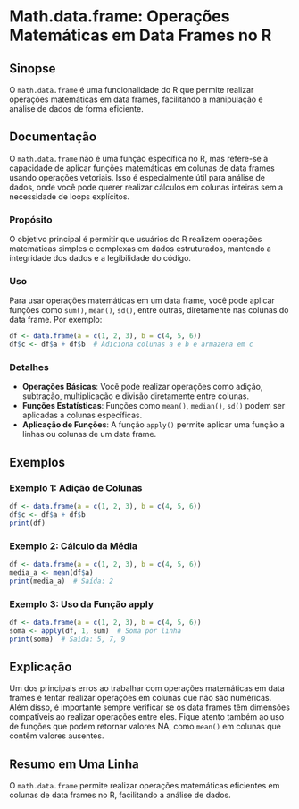 <!--
Meta Description: # Math.data.frame: Operações Matemáticas em Data Frames no R ## Sinopse O `math.data.frame` é uma funcionalidade do R que permite realizar operações m...
Meta Keywords: data, frame, operações, colunas, matemáticas
-->

# Math.data.frame: Operações Matemáticas em Data Frames no R

## Sinopse
O `math.data.frame` é uma funcionalidade do R que permite realizar operações matemáticas em data frames, facilitando a manipulação e análise de dados de forma eficiente.

## Documentação
O `math.data.frame` não é uma função específica no R, mas refere-se à capacidade de aplicar funções matemáticas em colunas de data frames usando operações vetoriais. Isso é especialmente útil para análise de dados, onde você pode querer realizar cálculos em colunas inteiras sem a necessidade de loops explícitos.

### Propósito
O objetivo principal é permitir que usuários do R realizem operações matemáticas simples e complexas em dados estruturados, mantendo a integridade dos dados e a legibilidade do código.

### Uso
Para usar operações matemáticas em um data frame, você pode aplicar funções como `sum()`, `mean()`, `sd()`, entre outras, diretamente nas colunas do data frame. Por exemplo:

```R
df <- data.frame(a = c(1, 2, 3), b = c(4, 5, 6))
df$c <- df$a + df$b  # Adiciona colunas a e b e armazena em c
```

### Detalhes
- **Operações Básicas**: Você pode realizar operações como adição, subtração, multiplicação e divisão diretamente entre colunas.
- **Funções Estatísticas**: Funções como `mean()`, `median()`, `sd()` podem ser aplicadas a colunas específicas.
- **Aplicação de Funções**: A função `apply()` permite aplicar uma função a linhas ou colunas de um data frame.

## Exemplos
### Exemplo 1: Adição de Colunas
```R
df <- data.frame(a = c(1, 2, 3), b = c(4, 5, 6))
df$c <- df$a + df$b
print(df)
```

### Exemplo 2: Cálculo da Média
```R
df <- data.frame(a = c(1, 2, 3), b = c(4, 5, 6))
media_a <- mean(df$a)
print(media_a)  # Saída: 2
```

### Exemplo 3: Uso da Função apply
```R
df <- data.frame(a = c(1, 2, 3), b = c(4, 5, 6))
soma <- apply(df, 1, sum)  # Soma por linha
print(soma)  # Saída: 5, 7, 9
```

## Explicação
Um dos principais erros ao trabalhar com operações matemáticas em data frames é tentar realizar operações em colunas que não são numéricas. Além disso, é importante sempre verificar se os data frames têm dimensões compatíveis ao realizar operações entre eles. Fique atento também ao uso de funções que podem retornar valores NA, como `mean()` em colunas que contêm valores ausentes.

## Resumo em Uma Linha
O `math.data.frame` permite realizar operações matemáticas eficientes em colunas de data frames no R, facilitando a análise de dados.